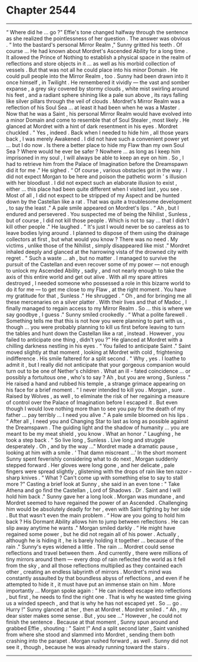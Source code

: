 
# Chapter 2544


---

“ Where did he ... go ?"
Effie's tone changed halfway through the sentence as she realized the pointlessness of her question .
The answer was obvious .
“ Into the bastard's personal Mirror Realm ," Sunny gritted his teeth .
Of course ...
He had known about Mordret's Ascended Ability for a long time . It allowed the Prince of Nothing to establish a physical space in the realm of reflections and store objects in it ... as well as his morbid collection of vessels .
But that was not all he could place into his minor Domain .
He could pull people into the Mirror Realm , too .
Sunny had been drawn into it once himself , in Twilight . He remembered it vividly — the vast and somber expanse , a grey sky covered by stormy clouds , white mist swirling around his feet , and a radiant sphere shining like a pale sun above , its rays falling like silver pillars through the veil of clouds .
Mordret's Mirror Realm was a reflection of his Soul Sea ... at least it had been when he was a Master . Now that he was a Saint , his personal Mirror Realm would have evolved into a minor Domain and come to resemble that of Soul Stealer , most likely .
He glanced at Mordret with a hint of dark resentment in his eyes . Mordret chuckled . " Yes , indeed . Back when I needed to hide him , all those years back , I was merely Awakened . I did not have such a convenient power yet ... but I do now . Is there a better place to hide my Flaw than my own Soul Sea ? Where would he ever be safer ? Nowhere ... as long as I keep him imprisoned in my soul , I will always be able to keep an eye on him . So , I had to retrieve him from the Palace of Imagination before the Dreamspawn did it for me ."
He sighed .
“ Of course , various obstacles got in the way . I did not expect Morgan to be here and poison the pathetic worm ’ s illusion with her bloodlust . I did not expect such an elaborate illusion to exist , either ... this place had been quite different when I visited last , you see . Most of all , I did not expect to be stripped of my Aspect and be hunted down by the Castellan like a rat . That was quite a troublesome development , to say the least ." A pale smile appeared on Mordret's lips . “ Ah , but I endured and persevered . You suspected me of being the Nihilist , Sunless , but of course , I did not kill those people . Which is not to say ... that I didn't kill other people ."
He laughed .
" It's just I would never be so careless as to leave bodies lying around . I planned to dispose of them using the drainage collectors at first , but what would you know ? There was no need . My victims , unlike those of the Nihilist , simply disappeared like mist .”
Mordret inhaled deeply and glanced at the harrowing vista of the drowned city with regret .
" Such a waste ... ah , but no matter . I managed to survive the pursuit of the Castellan and even recover some of my power — not enough to unlock my Ascended Ability , sadly , and not nearly enough to take the axis of this entire world and get out alive . With all my spare attires destroyed , I needed someone who possessed a role in this bizarre world to do it for me — to get me close to my Flaw , at the right moment . You have my gratitude for that , Sunless ."
He shrugged .
“ Oh , and for bringing me all these mercenaries on a silver platter . With their lives and that of Madoc , I finally managed to regain access to my Mirror Realm . So ... this is where we say goodbye , I guess ."
Sunny smiled crookedly .
“ What a polite farewell . Something tells me that this is not how you were planning to part with us , though ... you were probably planning to kill us first before leaving to turn the tables and hunt down the Castellan like a rat , instead . However , you failed to anticipate one thing , didn't you ?"
He glanced at Mordret with a chilling darkness nestling in his eyes .
“ You failed to anticipate Saint ."
Saint moved slightly at that moment , looking at Mordret with cold , frightening indifference .
His smile faltered for a split second .
" Why , yes . I loathe to admit it , but I really did not anticipate that your gorgeous companion would turn out to be one of Nether's children . What an ill - fated coincidence ... or possibly a fortuitous one , who's to say ? Ah , but you are wrong , Sunless ."
He raised a hand and rubbed his temple , a strange grimace appearing on his face for a brief moment .
“ I never intended to kill you . Morgan , sure . Raised by Wolves , as well , to eliminate the risk of her regaining a measure of control over the Palace of Imagination before I escaped it . But even though I would love nothing more than to see you pay for the death of my father ... pay terribly ... I need you alive ."
A pale smile bloomed on his lips .
“ After all , I need you and Changing Star to last as long as possible against the Dreamspawn . The guiding light and the shadow of humanity ... you are meant to be my meat shield , you know . What an honor .” Laughing , he took a step back .
" So live long , Sunless . Live long and struggle desperately . Oh , and by the way ..."
Mordret made a dramatic pause , looking at him with a smile .
‘ That damn miscreant ...’
In the short moment Sunny spent feverishly considering what to do next , Morgan suddenly stepped forward .
Her gloves were long gone , and her delicate , pale fingers were spread slightly , glistening with the drops of rain like ten razor - sharp knives .
“ What ? Can't come up with something else to say to stall more ?"
Casting a brief look at Sunny , she said in an even tone :
" Take Athena and go find the Castellan , Lord of Shadows . Dr . Saint and I will hold him back ."
Sunny gave her a long look .
Morgan was mundane , and Mordret seemed to have regained the power of an Ascended . Challenging him would be absolutely deadly for her , even with Saint fighting by her side . But that wasn't even the main problem . “ How are you going to hold him back ? His Dormant Ability allows him to jump between reflections . He can slip away anytime he wants ."
Morgan smiled darkly .
“ He might have regained some power , but he did not regain all of his power . Actually , although he is hiding it , he is barely holding it together ... because of the rain ."
Sunny's eyes widened a little .
The rain ...
Mordret could sense reflections and travel between them . And currently , there were millions of tiny mirrors around them — every drop of rain reflected the world as it fell from the sky , and all those reflections multiplied as they contained each other , creating an endless labyrinth of mirrors . Mordret's mind was constantly assaulted by that boundless abyss of reflections , and even if he attempted to hide it , it must have put an immense stain on him .
More importantly ...
Morgan spoke again :
" He can indeed escape into reflections , but first , he needs to find the right one . That is why he wasted time giving us a winded speech , and that is why he has not escaped yet . So ... go . Hurry !"
Sunny glanced at her , then at Mordret . Mordret smiled .
“ Ah , my dear sister makes some sense . But , you see ..."
However , he could not finish the sentence . Because at that moment , Sunny spun around and grabbed Effie , shouting :
" Saint !"
And a split second later , Saint vanished from where she stood and slammed into Mordret , sending them both crashing into the parapet . Morgan rushed forward , as well . Sunny did not see it , though , because he was already running toward the stairs .

---

